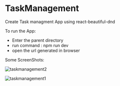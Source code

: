 # TaskManagement
Create Task managment App using react-beautiful-dnd

To run the App:
+ Enter the parent directory
+ run command : npm run dev
+ open the url generated in browser

Some ScreenShots:

![taskmanagement2](https://github.com/kautilya101/TaskManagement/assets/53991084/32e67889-3f2e-4b99-9b48-5d34e0050e92)

![taskmanagement1](https://github.com/kautilya101/TaskManagement/assets/53991084/5aaf16a5-dc22-43f4-bbcb-aff055167150)



